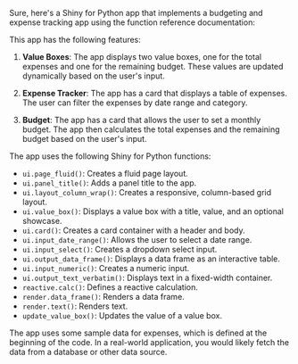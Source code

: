 Sure, here's a Shiny for Python app that implements a budgeting and expense tracking app using the function reference documentation:



This app has the following features:

1. **Value Boxes**: The app displays two value boxes, one for the total expenses and one for the remaining budget. These values are updated dynamically based on the user's input.

2. **Expense Tracker**: The app has a card that displays a table of expenses. The user can filter the expenses by date range and category.

3. **Budget**: The app has a card that allows the user to set a monthly budget. The app then calculates the total expenses and the remaining budget based on the user's input.

The app uses the following Shiny for Python functions:

- `ui.page_fluid()`: Creates a fluid page layout.
- `ui.panel_title()`: Adds a panel title to the app.
- `ui.layout_column_wrap()`: Creates a responsive, column-based grid layout.
- `ui.value_box()`: Displays a value box with a title, value, and an optional showcase.
- `ui.card()`: Creates a card container with a header and body.
- `ui.input_date_range()`: Allows the user to select a date range.
- `ui.input_select()`: Creates a dropdown select input.
- `ui.output_data_frame()`: Displays a data frame as an interactive table.
- `ui.input_numeric()`: Creates a numeric input.
- `ui.output_text_verbatim()`: Displays text in a fixed-width container.
- `reactive.calc()`: Defines a reactive calculation.
- `render.data_frame()`: Renders a data frame.
- `render.text()`: Renders text.
- `update_value_box()`: Updates the value of a value box.

The app uses some sample data for expenses, which is defined at the beginning of the code. In a real-world application, you would likely fetch the data from a database or other data source.